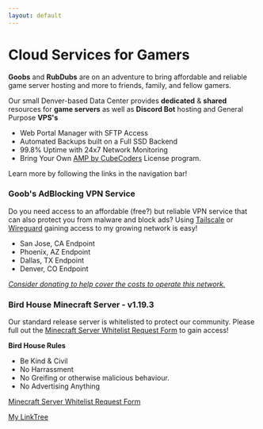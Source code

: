 ```yaml
---
layout: default
---
```

# Cloud Services for Gamers
**Goobs** and **RubDubs** are on an adventure to bring affordable and reliable game server hosting and more to friends, family, and fellow gamers. 

Our small Denver-based Data Center provides **dedicated** & **shared** resources for **game servers** as well as **Discord Bot** hosting and General Purpose **VPS's**

- Web Portal Manager with SFTP Access
- Automated Backups built on a Full SSD Backend
- 99.8% Uptime with 24x7 Network Monitoring
- Bring Your Own [AMP by CubeCoders](https://cubecoders.com/AMP) License program.

Learn more by following the links in the navigation bar!

### Goob's AdBlocking VPN Service
Do you need access to an affordable (free?) but reliable VPN service that can also protect you from malware and block ads? Using [Tailscale](https://tailscale.com/) or [Wireguard](https://www.wireguard.com/) gaining access to my growing network is easy!

- San Jose, CA Endpoint
- Phoenix, AZ Endpoint
- Dallas, TX Endpoint
- Denver, CO Endpoint

[_Consider donating to help cover the costs to operate this network._]((https://www.paypal.com/donate/?business=EXXEUU63GCLRG&no_recurring=0&item_name=All+donations+go+towards+the+upkeep+of+the+GoobyFRS+Network.+This+includes+Game+Servers+%26+VPN+Endpoints+as+well.&currency_code=USD))

### Bird House Minecraft Server - v1.19.3
Our standard release server is whitelisted to protect our community. Please full out the [Minecraft Server Whitelist Request Form](https://forms.gle/F55r8R9o7VSUUR9MA) to gain access!

**Bird House Rules**
- Be Kind & Civil
- No Harrassment
- No Greifing or otherwise malicious behaviour.
- No Advertising Anything    

[Minecraft Server Whitelist Request Form](https://forms.gle/F55r8R9o7VSUUR9MA)

[My LinkTree](https://linktr.ee/goobyfrs)
